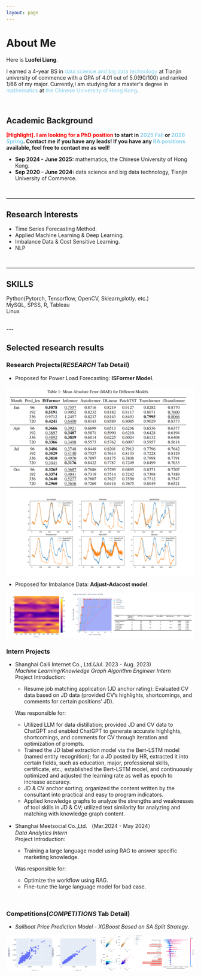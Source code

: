 ```yaml
---
layout: page
---
```


# About Me
Here is **Luofei Liang**.

I earned a 4-year BS in <font color='#87CEEB'>data science and big data technology</font> at Tianjin university of commence with a GPA of 4.01 out of 5.0(90/100) and ranked 1/66 of my major. Currently,I  am  studying for a master's degree in <font color='#87CEEB'>mathematics</font> at <font color='#87CEEB'>the Chinese University of Hong Kong</font>.

<br>

## Academic Background

**<font color='red'>[Highlight]</font><font color='red'>. **I am looking for a PhD position**</font> to start in <font color='#87CEEB'>2025 Fall</font> or <font color='#87CEEB'>2026 Spring</font>. Contact me if you have any leads! If you have any <font color='#87CEEB'>RA positions</font> available, feel free to contact me as well!**


- **Sep 2024 - June 2025:** mathematics, the Chinese University of Hong Kong.
- **Sep 2020 - June 2024:** data science and big data technology, Tianjin University of Commerce.

<br>



---

## Research Interests

-  Time Series Forecasting Method.
-  Applied Machine Learning & Deep Learning.
-  Imbalance Data & Cost Sensitive Learning.
-  NLP

<br>

---

## SKILLS
Python(Pytorch, Tensorflow, OpenCV, Sklearn,plotly. etc.)<br>
MySQL, SPSS, R, Tableau<br>
Linux

<br>
---

## Selected research results
### Research Projects(*RESEARCH* Tab Detail)
- Proposed for Power Load Forecasting: **ISFormer Model**.<br>
<img src="/images/Table_ISFormer_result.png">
<img src="/images/Fig_ISFormer_resut2.png">

- Proposed for  Imbalance Data: **Adjust-Adacost model**.<br>
<img src="/images/p1.png" >    

### Intern Projects
- Shanghai Caili Internet Co., Ltd.(Jul. 2023 - Aug. 2023) <br>
*Machine Learning/Knowledge Graph Algorithm Engineer Intern* <br>
Project Introduction:<br>
  - Resume job matching application (JD anchor rating): Evaluated CV data based on JD data (provided CV’s highlights, shortcomings, and comments for certain positions’ JD).
  
  Was responsible for:  
  - Utilized LLM for data distillation; provided JD and CV data to ChatGPT and enabled ChatGPT to generate accurate highlights, shortcomings, and comments for CV through iteration and optimization of prompts.
  - Trained the JD label extraction model via the Bert-LSTM model (named entity recognition); for a JD posted by HR, extracted it into certain fields, such as education, major, professional skills, certificate, etc.; established the Bert-LSTM model, and continuously optimized and adjusted the learning rate as well as epoch to increase accuracy.
  - JD & CV anchor sorting; organized the content written by the consultant into practical and easy to program indicators.
  - Applied knowledge graphs to analyze the strengths and weaknesses of tool skills in JD & CV; utilized text similarity for analyzing and matching with knowledge graph content.


- Shanghai Meetsocial Co.,Ltd. （Mar.2024 - May 2024）  
*Data Analytics Intern*  
Project Introduction:  
  - Training a large language model using RAG to answer specific marketing knowledge.
  
  Was responsible for: 
  - Optimize the workflow using RAG.
  - Fine-tune the large language model for bad case.
 
<br>


### Competitions(*COMPETITIONS* Tab Detail)

- *Sailboat Price Prediction Model - XGBoost Based on SA Split Strategy*.
<img src="/images/boat_price.png">




<br>




